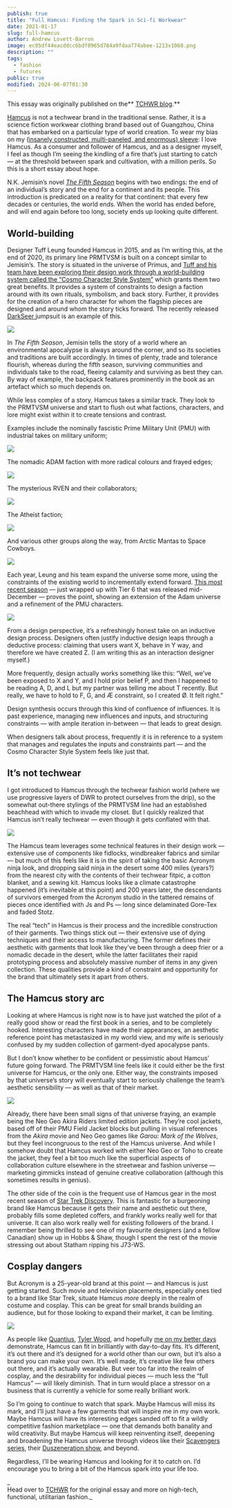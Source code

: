 ```yaml
---
publish: true
title: "Full Hamcus: Finding the Spark in Sci-fi Workwear"
date: 2021-01-17
slug: full-hamcus
author: Andrew Lovett-Barron
image: ec05df44eacddcc6bdf0965d784a9fdaa774abee-1213x1068.png
description: ""
tags:
  - fashion
  - futures
public: true
modified: 2024-06-07T01:30
---
```


This essay was originally published on the** [TCHWR blog](https://www.tchwr.com/2021/01/03/full-hamcus-finding-the-spark-in-scifi-workwear/).**

[Hamcus](http://hamc.us/) is not a techwear brand in the traditional sense. Rather, it is a science fiction workwear clothing brand based out of Guangzhou, China that has embarked on a particular type of world creation. To wear my bias on my ([insanely constructed, multi-paneled, and enormous) sleeve](https://stupidfits.com/group/4/hamcus): I love Hamcus. As a consumer and follower of Hamcus, and as a designer myself, I feel as though I’m seeing the kindling of a fire that’s just starting to catch — at the threshold between spark and cultivation, with a million perils. So this is a short essay about hope.

N.K. Jemisin’s novel [_The Fifth Season_](https://bookshop.org/books/the-fifth-season/9780316229296) begins with two endings: the end of an individual’s story and the end for a continent and its people. This introduction is predicated on a reality for that continent: that every few decades or centuries, the world ends. When the world has ended before, and will end again before too long, society ends up looking quite different.

## World-building

Designer Tuff Leung founded Hamcus in 2015, and as I’m writing this, at the end of 2020, its primary line PRMTVSM is built on a concept similar to Jemisin’s. The story is situated in the universe of Primus, and [Tuff and his team have been exploring their design work through a world-building system called the “Cosmo Character Style System”](https://drive.google.com/file/d/1dhPYh4jR4KxRinx00q_qDq2HTb1swYS3/view) which grants them two great benefits. It provides a system of constraints to design a faction around with its own rituals, symbolism, and back story. Further, it provides for the creation of a hero character for whom the flagship pieces are designed and around whom the story ticks forward. The recently released [DarkSeer ](https://hamc.us/collections/20_02_aw/products/om01220-1-bk)jumpsuit is an example of this.

![](../_assets/5afecc912436fec15cab3d6ef77637381676d8c1-900x1200.jpg)

In _The Fifth Season_, Jemisin tells the story of a world where an environmental apocalypse is always around the corner, and so its societies and traditions are built accordingly. In times of plenty, trade and tolerance flourish, whereas during the fifth season, surviving communities and individuals take to the road, fleeing calamity and surviving as best they can. By way of example, the backpack features prominently in the book as an artefact which so much depends on.

While less complex of a story, Hamcus takes a similar track. They look to the PRMTVSM universe and start to flush out what factions, characters, and lore might exist within it to create tensions and contrast.

Examples include the nominally fascistic Prime Military Unit (PMU) with industrial takes on military uniform;

![](../_assets/39711104fdec04cd08559b2b3deff6f9bf3b4391-910x806.jpg)

The nomadic ADAM faction with more radical colours and frayed edges;

![](../_assets/28f4ce8d94ced53615d864315c047187d0379b3f-1163x1000.jpg)

The mysterious RVEN and their collaborators;

![](../_assets/f31c666aa5c9b1d1231b16772e7749ebf84e53c8-900x1350.jpg)

The Atheist faction;

![](../_assets/e3cde72e0754e9d1eccdfd880a9cc6263ee02e69-1141x1000.jpg)

And various other groups along the way, from Arctic Mantas to Space Cowboys.

![](../_assets/be77e207ec95f81fac2bef85a78d51fa1715987f-1172x820.jpg)

Each year, Leung and his team expand the universe some more, using the constraints of the existing world to incrementally extend forward. [This most recent season](https://hamc.us/collections/20_02_aw) — just wrapped up with Tier 6 that was released mid-December — proves the point, showing an extension of the Adam universe and a refinement of the PMU characters.

![](../_assets/7730c4c2dd5f6f345b099a552062975dd6cbf6e0-900x1200.jpg)

From a design perspective, it’s a refreshingly honest take on an inductive design process. Designers often justify inductive design leaps through a deductive process: claiming that users want X, behave in Y way, and therefore we have created Z. (I am writing this as an interaction designer myself.)

More frequently, design actually works something like this: “Well, we’ve been exposed to X and Y, and I hold prior belief P, and then I happened to be reading A, D, and L but my partner was telling me about T recently. But really, we have to hold to F, G, and Æ constraint, so I created Ø. It felt right.”

Design synthesis occurs through this kind of confluence of influences. It is past experience, managing new influences and inputs, and structuring constraints — with ample iteration in-between — that leads to great design.

When designers talk about process, frequently it is in reference to a system that manages and regulates the inputs and constraints part — and the Cosmo Character Style System feels like just that.

## It’s not techwear

I got introduced to Hamcus through the techwear fashion world (where we use progressive layers of DWR to protect ourselves from the drip), so the somewhat out-there stylings of the PRMTVSM line had an established beachhead with which to invade my closet. But I quickly realized that Hamcus isn’t really techwear — even though it gets conflated with that.

![](../_assets/447f2a9f78f66bafd4e1a0e1d4049b68a550a7c9-1869x1400.jpg)

The Hamcus team leverages some technical features in their design work — extensive use of components like fidlocks, windbreaker fabrics and similar — but much of this feels like it is in the spirit of taking the basic Acronym ninja look, and dropping said ninja in the desert some 400 miles (years?) from the nearest city with the contents of their techwear fitpic, a cotton blanket, and a sewing kit. Hamcus looks like a climate catastrophe happened (it’s inevitable at this point) and 200 years later, the descendants of survivors emerged from the Acronym studio in the tattered remains of pieces once identified with Js and Ps — long since delaminated Gore-Tex and faded Stotz.

The real “tech” in Hamcus is their process and the incredible construction of their garments. Two things stick out — their extensive use of dying techniques and their access to manufacturing. The former defines their aesthetic with garments that look like they’ve been through a deep frier or a nomadic decade in the desert, while the latter facilitates their rapid prototyping process and absolutely massive number of items in any given collection. These qualities provide a kind of constraint and opportunity for the brand that ultimately sets it apart from others.

## The Hamcus story arc

Looking at where Hamcus is right now is to have just watched the pilot of a really good show or read the first book in a series, and to be completely hooked. Interesting characters have made their appearances, an aesthetic reference point has metastasized in my world view, and my wife is seriously confused by my sudden collection of garment-dyed apocalypse pants.

But I don’t know whether to be confident or pessimistic about Hamcus’ future going forward. The PRMTVSM line feels like it could either be the first universe for Hamcus, or the only one. Either way, the constraints imposed by that universe’s story will eventually start to seriously challenge the team’s aesthetic sensibility — as well as that of their market.

![](../_assets/2540842e4f288d86fb8556c82cf6ae8f0e58bbb8-951x951.jpg)

Already, there have been small signs of that universe fraying, an example being the Neo Geo Akira Riders limited edition jackets. They’re cool jackets, based off of their PMU Field Jacket blocks but pulling in visual references from the _Akira_ movie and Neo Geo games like _Garou: Mark of the Wolves_, but they feel incongruous to the rest of the Hamcus universe. And while I somehow doubt that Hamcus worked with either Neo Geo or Toho to create the jacket, they feel a bit too much like the superficial aspects of collaboration culture elsewhere in the streetwear and fashion universe — marketing gimmicks instead of genuine creative collaboration (although this sometimes results in genius).

The other side of the coin is the frequent use of Hamcus gear in the most recent season of [Star Trek Discovery](https://en.wikipedia.org/wiki/Star_Trek:_Discovery). This is fantastic for a burgeoning brand like Hamcus because it gets their name and aesthetic out there, probably fills some depleted coffers, and frankly works really well for that universe. It can also work really well for existing followers of the brand. I remember being thrilled to see one of my favourite designers (and a fellow Canadian) show up in Hobbs & Shaw, though I spent the rest of the movie stressing out about Statham ripping his J73-WS.

## Cosplay dangers

But Acronym is a 25-year-old brand at this point — and Hamcus is just getting started. Such movie and television placements, especially ones tied to a brand like Star Trek, situate Hamcus _more_ deeply in the realm of costume and cosplay. This can be great for small brands building an audience, but for those looking to expand their market, it can be limiting.

![](../_assets/c6b7b60b8c5d6b2d6e68a309fe683a8fb52614b2-861x1107.jpg)

As people like [Quantius](https://www.instagram.com/_quantius/), [Tyler Wood](https://www.instagram.com/tylrwood/), and hopefully [me on my better days](https://www.instagram.com/stupidfits/) demonstrate, Hamcus can fit in brilliantly with day-to-day fits. It’s different, it’s out there and it’s designed for a world other than our own, but it’s also a brand you can make your own. It’s well made, it’s creative like few others out there, and it’s actually wearable. But veer too far into the realm of cosplay, and the desirability for individual pieces — much less the “full Hamcus” — will likely diminish. That in turn would place a stressor on a business that is currently a vehicle for some really brilliant work.

So I’m going to continue to watch that spark. Maybe Hamcus will miss its mark, and I’ll just have a few garments that will inspire me in my own work. Maybe Hamcus will have its interesting edges sanded off to fit a wildly competitive fashion marketplace — one that demands both banality and wild creativity. But maybe Hamcus will keep reinventing itself, deepening and broadening the Hamcus universe through videos like their [Scavengers series](https://vimeo.com/467551197), their [Duszeneration show](https://www.facebook.com/hamcus.official/posts/3709091069109288), and beyond.

Regardless, I’ll be wearing Hamcus and looking for it to catch on. I’d encourage you to bring a bit of the Hamcus spark into your life too.

_  
Head over to [TCHWR](https://www.tchwr.com/2021/01/03/full-hamcus-finding-the-spark-in-scifi-workwear/) for the original essay and more on high-tech, functional, utilitarian fashion._
